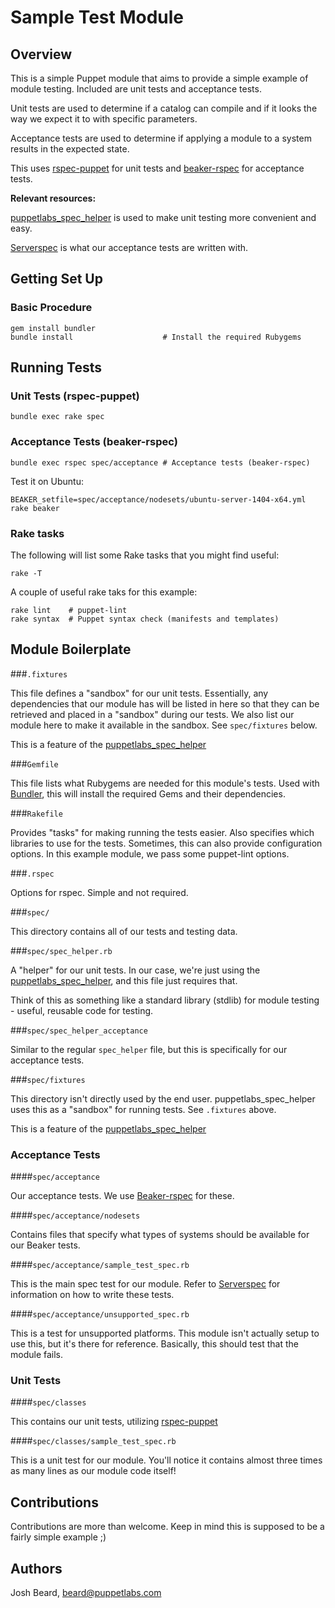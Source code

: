 # Sample Test Module

## Overview

This is a simple Puppet module that aims to provide a simple example of
module testing.  Included are unit tests and acceptance tests.

Unit tests are used to determine if a catalog can compile and if it looks the
way we expect it to with specific parameters.

Acceptance tests are used to determine if applying a module to a system
results in the expected state.

This uses [rspec-puppet](http://rspec-puppet.con) for unit tests and
[beaker-rspec](https://github.com/puppetlabs/beaker/wiki/How-to-Write-a-Beaker-Test-for-a-Module)
for acceptance tests.

**Relevant resources:**

[puppetlabs_spec_helper](https://github.com/puppetlabs/puppetlabs_spec_helper)
is used to make unit testing more convenient and easy.

[Serverspec](http://serverspec.org/) is what our acceptance tests are written
with.

## Getting Set Up

### Basic Procedure

```shell
gem install bundler
bundle install                    # Install the required Rubygems
```

## Running Tests

### Unit Tests (rspec-puppet)

```shell
bundle exec rake spec
```

### Acceptance Tests (beaker-rspec)

```shell
bundle exec rspec spec/acceptance # Acceptance tests (beaker-rspec)
```

Test it on Ubuntu:

```shell
BEAKER_setfile=spec/acceptance/nodesets/ubuntu-server-1404-x64.yml rake beaker
```

### Rake tasks

The following will list some Rake tasks that you might find useful:

```shell
rake -T
```

A couple of useful rake taks for this example:

```shell
rake lint    # puppet-lint
rake syntax  # Puppet syntax check (manifests and templates)
```


## Module Boilerplate

###`.fixtures`

This file defines a "sandbox" for our unit tests. Essentially, any dependencies
that our module has will be listed in here so that they can be retrieved and
placed in a "sandbox" during our tests.  We also list our module here to make
it available in the sandbox. See `spec/fixtures` below.

This is a feature of the [puppetlabs_spec_helper](https://github.com/puppetlabs/puppetlabs_spec_helper)

###`Gemfile`

This file lists what Rubygems are needed for this module's tests.  Used with
[Bundler](http://bundler.io/), this will install the required Gems and their
dependencies.

###`Rakefile`

Provides "tasks" for making running the tests easier.  Also specifies which
libraries to use for the tests.  Sometimes, this can also provide
configuration options.  In this example module, we pass some puppet-lint
options.

###`.rspec`

Options for rspec.  Simple and not required.

###`spec/`

This directory contains all of our tests and testing data.

###`spec/spec_helper.rb`

A "helper" for our unit tests.  In our case, we're just using the
[puppetlabs_spec_helper](https://github.com/puppetlabs/puppetlabs_spec_helper),
and this file just requires that.

Think of this as something like a standard library (stdlib) for module testing -
useful, reusable code for testing.

###`spec/spec_helper_acceptance`

Similar to the regular `spec_helper` file, but this is specifically for our
acceptance tests.

###`spec/fixtures`

This directory isn't directly used by the end user.  puppetlabs_spec_helper
uses this as a "sandbox" for running tests.  See `.fixtures` above.

This is a feature of the [puppetlabs_spec_helper](https://github.com/puppetlabs/puppetlabs_spec_helper)


### Acceptance Tests

####`spec/acceptance`

Our acceptance tests.  We use [Beaker-rspec](https://github.com/puppetlabs/beaker/wiki/How-to-Write-a-Beaker-Test-for-a-Module)
for these.

####`spec/acceptance/nodesets`

Contains files that specify what types of systems should be available for our
Beaker tests.

####`spec/acceptance/sample_test_spec.rb`

This is the main spec test for our module.  Refer to [Serverspec](http://serverspec.org/)
for information on how to write these tests.

####`spec/acceptance/unsupported_spec.rb`

This is a test for unsupported platforms.  This module isn't actually setup to
use this, but it's there for reference.  Basically, this should test that the
module fails.

### Unit Tests

####`spec/classes`

This contains our unit tests, utilizing [rspec-puppet](http://rspec-puppet.com/)

####`spec/classes/sample_test_spec.rb`

This is a unit test for our module.  You'll notice it contains almost three
times as many lines as our module code itself!

## Contributions

Contributions are more than welcome.  Keep in mind this is supposed to be a
fairly simple example ;)

## Authors

Josh Beard, [beard@puppetlabs.com](mailto:beard@puppetlabs.com)
